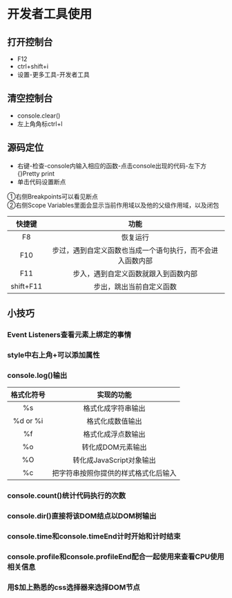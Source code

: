 # 开发者工具使用
## 打开控制台
- F12
- ctrl+shift+i
- 设置-更多工具-开发者工具
## 清空控制台
- console.clear()
- 左上角角标ctrl+l
## 源码定位
- 右键-检查-console内输入相应的函数-点击console出现的代码-左下方{}Pretty print
- 单击代码设置断点

①右侧Breakpoints可以看见断点  
②右侧Scope Variables里面会显示当前作用域以及他的父级作用域，以及闭包  

|快捷键|功能|
|:---:|:---:|
|F8|恢复运行|
|F10|步过，遇到自定义函数也当成一个语句执行，而不会进入函数内部|
|F11|步入，遇到自定义函数就跟入到函数内部|
|shift+F11|步出，跳出当前自定义函数|
## 小技巧
### Event Listeners查看元素上绑定的事情
### style中右上角+可以添加属性
### console.log()输出
|格式化符号|实现的功能|
|:---:|:---:|
|%s|格式化成字符串输出|
|%d or %i|格式化成数值输出|
|%f|格式化成浮点数输出|
|%o|转化成DOM元素输出|
|%O|转化成JavaScript对象输出|
|%c|把字符串按照你提供的样式格式化后输入|
### console.count()统计代码执行的次数
### console.dir()直接将该DOM结点以DOM树输出
### console.time和console.timeEnd计时开始和计时结束
### console.profile和console.profileEnd配合一起使用来查看CPU使用相关信息
### 用$加上熟悉的css选择器来选择DOM节点
